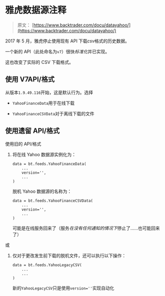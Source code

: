 # 雅虎数据源注释

> 原文： [https://www.backtrader.com/docu/datayahoo/](https://www.backtrader.com/docu/datayahoo/)

2017 年 5 月，雅虎停止使用现有 API 下载*csv*格式的历史数据。

一个新的 API（此处命名为`v7`）很快*标准化*并已实现。

这也改变了实际的 CSV 下载格式。

## 使用 V7API/格式

从版本`1.9.49.116`开始，这是默认行为。选择

*   `YahooFinanceData`用于在线下载

*   `YahooFinanceCSVData`对于离线下载的文件

## 使用遗留 API/格式

使用旧的 API/格式

1.  将在线 Yahoo 数据源实例化为：

    ```
    data = bt.feeds.YahooFinanceData(
        ...
        version='',
        ...
    ) 
    ```

    脱机 Yahoo 数据源的名称为：

    ```
    data = bt.feeds.YahooFinanceCSVData(
        ...
        version='',
        ...
    ) 
    ```

    可能是在线服务回来了（服务*在没有任何通知的情况下*停止了……也可能回来了）

或

1.  仅对于更改发生前下载的脱机文件，还可以执行以下操作：

    ```
    data = bt.feeds.YahooLegacyCSV(
        ...
        ...
    ) 
    ```

    新的`YahooLegacyCSV`只是使用`version=''`实现自动化